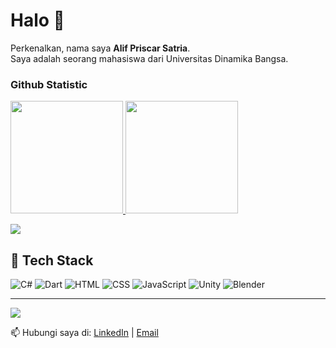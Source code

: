 # Halo 👋
Perkenalkan, nama saya **Alif Priscar Satria**. <br>
Saya adalah seorang mahasiswa dari Universitas Dinamika Bangsa.<br>

### Github Statistic
<p align="left">
<a href="https://github.com/Priscarrr">
  <img height="180em" src="https://github-readme-stats-eight-theta.vercel.app/api?username=Priscarrr&show_icons=true&theme=algolia&include_all_commits=true&count_private=true"/>
  <img height="180em" src="https://github-readme-stats-eight-theta.vercel.app/api/top-langs/?username=Priscarrr&layout=compact&layout=compact&theme=algolia"/>
</a>
  
![](https://nirzak-streak-stats.vercel.app/?user=Priscarrr&theme=algolia&hide_border=false)<br/>

## 🚀 Tech Stack
![C#](https://img.shields.io/badge/C%23-239120?logo=c-sharp&logoColor=white&style=for-the-badge)
![Dart](https://img.shields.io/badge/Dart-0175C2?logo=dart&logoColor=white&style=for-the-badge)
![HTML](https://img.shields.io/badge/HTML5-E34F26?logo=html5&logoColor=white&style=for-the-badge)
![CSS](https://img.shields.io/badge/CSS3-1572B6?logo=css3&logoColor=white&style=for-the-badge)
![JavaScript](https://img.shields.io/badge/JavaScript-F7DF1E?logo=javascript&logoColor=black&style=for-the-badge)
![Unity](https://img.shields.io/badge/Unity-000000?logo=unity&logoColor=white&style=for-the-badge)
![Blender](https://img.shields.io/badge/Blender-F5792A?logo=blender&logoColor=white&style=for-the-badge)





---
[![](https://visitcount.itsvg.in/api?id=Priscarrr&icon=0&color=0)](https://visitcount.itsvg.in)
</p>


📫 Hubungi saya di: [LinkedIn](https://linkedin.com/in/alif-priscar-satria-8b170137a/) | [Email](mailto:priscarsatria@gmail.com)


